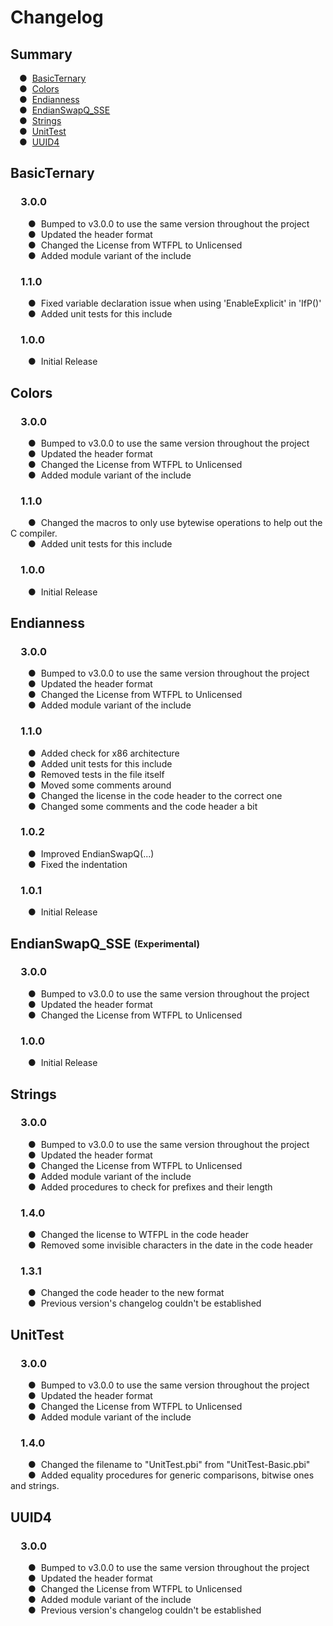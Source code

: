 # Changelog

## Summary
&emsp;●&nbsp;&nbsp;[BasicTernary](#basicternary)<br>
&emsp;●&nbsp;&nbsp;[Colors](#colors)<br>
&emsp;●&nbsp;&nbsp;[Endianness](#endianness)<br>
&emsp;●&nbsp;&nbsp;[EndianSwapQ_SSE](#endianswapq_sse-experimental)<br>
&emsp;●&nbsp;&nbsp;[Strings](#strings)<br>
&emsp;●&nbsp;&nbsp;[UnitTest](#unittest)<br>
&emsp;●&nbsp;&nbsp;[UUID4](#uuid4)

## BasicTernary
### &emsp;3.0.0
&emsp;&emsp;●&nbsp;&nbsp;Bumped to v3.0.0 to use the same version throughout the project<br>
&emsp;&emsp;●&nbsp;&nbsp;Updated the header format<br>
&emsp;&emsp;●&nbsp;&nbsp;Changed the License from WTFPL to Unlicensed<br>
&emsp;&emsp;●&nbsp;&nbsp;Added module variant of the include
### &emsp;1.1.0
&emsp;&emsp;●&nbsp;&nbsp;Fixed variable declaration issue when using 'EnableExplicit' in 'IfP()'<br>
&emsp;&emsp;●&nbsp;&nbsp;Added unit tests for this include<br>
### &emsp;1.0.0
&emsp;&emsp;●&nbsp;&nbsp;Initial Release

## Colors
### &emsp;3.0.0
&emsp;&emsp;●&nbsp;&nbsp;Bumped to v3.0.0 to use the same version throughout the project<br>
&emsp;&emsp;●&nbsp;&nbsp;Updated the header format<br>
&emsp;&emsp;●&nbsp;&nbsp;Changed the License from WTFPL to Unlicensed<br>
&emsp;&emsp;●&nbsp;&nbsp;Added module variant of the include
### &emsp;1.1.0
&emsp;&emsp;●&nbsp;&nbsp;Changed the macros to only use bytewise operations to help out the C compiler.<br>
&emsp;&emsp;●&nbsp;&nbsp;Added unit tests for this include<br>
### &emsp;1.0.0
&emsp;&emsp;●&nbsp;&nbsp;Initial Release

## Endianness
### &emsp;3.0.0
&emsp;&emsp;●&nbsp;&nbsp;Bumped to v3.0.0 to use the same version throughout the project<br>
&emsp;&emsp;●&nbsp;&nbsp;Updated the header format<br>
&emsp;&emsp;●&nbsp;&nbsp;Changed the License from WTFPL to Unlicensed<br>
&emsp;&emsp;●&nbsp;&nbsp;Added module variant of the include
### &emsp;1.1.0
&emsp;&emsp;●&nbsp;&nbsp;Added check for x86 architecture<br>
&emsp;&emsp;●&nbsp;&nbsp;Added unit tests for this include<br>
&emsp;&emsp;●&nbsp;&nbsp;Removed tests in the file itself<br>
&emsp;&emsp;●&nbsp;&nbsp;Moved some comments around<br>
&emsp;&emsp;●&nbsp;&nbsp;Changed the license in the code header to the correct one<br>
&emsp;&emsp;●&nbsp;&nbsp;Changed some comments and the code header a bit<br>
### &emsp;1.0.2
&emsp;&emsp;●&nbsp;&nbsp;Improved EndianSwapQ(...)<br>
&emsp;&emsp;●&nbsp;&nbsp;Fixed the indentation<br>
### &emsp;1.0.1
&emsp;&emsp;●&nbsp;&nbsp;Initial Release

## EndianSwapQ_SSE <sub><sup>(Experimental)</sup></sub>
### &emsp;3.0.0
&emsp;&emsp;●&nbsp;&nbsp;Bumped to v3.0.0 to use the same version throughout the project<br>
&emsp;&emsp;●&nbsp;&nbsp;Updated the header format<br>
&emsp;&emsp;●&nbsp;&nbsp;Changed the License from WTFPL to Unlicensed
### &emsp;1.0.0
&emsp;&emsp;●&nbsp;&nbsp;Initial Release

## Strings
### &emsp;3.0.0
&emsp;&emsp;●&nbsp;&nbsp;Bumped to v3.0.0 to use the same version throughout the project<br>
&emsp;&emsp;●&nbsp;&nbsp;Updated the header format<br>
&emsp;&emsp;●&nbsp;&nbsp;Changed the License from WTFPL to Unlicensed<br>
&emsp;&emsp;●&nbsp;&nbsp;Added module variant of the include<br>
&emsp;&emsp;●&nbsp;&nbsp;Added procedures to check for prefixes and their length
### &emsp;1.4.0
&emsp;&emsp;●&nbsp;&nbsp;Changed the license to WTFPL in the code header<br>
&emsp;&emsp;●&nbsp;&nbsp;Removed some invisible characters in the date in the code header<br>
### &emsp;1.3.1
&emsp;&emsp;●&nbsp;&nbsp;Changed the code header to the new format<br>
&emsp;&emsp;●&nbsp;&nbsp;Previous version's changelog couldn't be established

## UnitTest
### &emsp;3.0.0
&emsp;&emsp;●&nbsp;&nbsp;Bumped to v3.0.0 to use the same version throughout the project<br>
&emsp;&emsp;●&nbsp;&nbsp;Updated the header format<br>
&emsp;&emsp;●&nbsp;&nbsp;Changed the License from WTFPL to Unlicensed<br>
&emsp;&emsp;●&nbsp;&nbsp;Added module variant of the include
### &emsp;1.4.0
&emsp;&emsp;●&nbsp;&nbsp;Changed the filename to "UnitTest.pbi" from "UnitTest-Basic.pbi"<br>
&emsp;&emsp;●&nbsp;&nbsp;Added equality procedures for generic comparisons, bitwise ones and strings.

## UUID4
### &emsp;3.0.0
&emsp;&emsp;●&nbsp;&nbsp;Bumped to v3.0.0 to use the same version throughout the project<br>
&emsp;&emsp;●&nbsp;&nbsp;Updated the header format<br>
&emsp;&emsp;●&nbsp;&nbsp;Changed the License from WTFPL to Unlicensed<br>
&emsp;&emsp;●&nbsp;&nbsp;Added module variant of the include<br>
&emsp;&emsp;●&nbsp;&nbsp;Previous version's changelog couldn't be established
